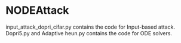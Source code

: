 # NODEAttack

input_attack_dopri_cifar.py contains the code for Input-based attack. Dopri5.py and Adaptive heun.py contains the code for ODE solvers.
